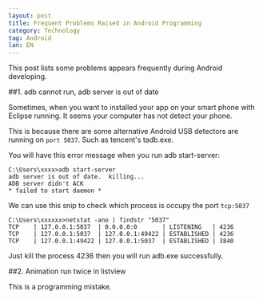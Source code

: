 ```yaml
---
layout: post
title: Frequent Problems Raised in Android Programming
category: Technology
tag: Android
lan: EN
---
```


This post lists some problems appears frequently during Android developing.

<!--preview-->

##1. adb cannot run, adb server is out of date

Sometimes, when you want to installed your app on your smart phone with Eclipse running. It seems your computer has not detect your phone.

This is because there are some alternative Android USB detectors are running on `port 5037`. Such as tencent's tadb.exe.

You will have this error message when you run adb start-server:

    C:\Users\xxxx>adb start-server
    adb server is out of date.  killing...
    ADB server didn't ACK
    * failed to start daemon *

We can use this snip to check which process is occupy the port `tcp:5037`

    C:\Users\xxxxxx>netstat -ano | findstr "5037"
    TCP    | 127.0.0.1:5037  | 0.0.0.0:0       | LISTENING   | 4236 
    TCP    | 127.0.0.1:5037  | 127.0.0.1:49422 | ESTABLISHED | 4236 
    TCP    | 127.0.0.1:49422 | 127.0.0.1:5037  | ESTABLISHED | 3840 

Just kill the process 4236 then you will run adb.exe successfully.

##2. Animation run twice in listview

This is a programming mistake.